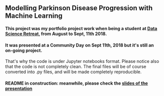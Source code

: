 ## Modelling Parkinson Disease Progression with Machine Learning

#### This project was my portfolio project work when being a student at [Data Science Retreat](https://www.datascienceretreat.com/), from August to Sept, 11th 2018. 

#### It was presented at a Community Day on Sept 11th, 2018 but it's still an on-going project.
That's why the code is under Jupyter notebooks format. Please notice also that the code is not completely clean.
The final files will be of course converted into .py files, and will be made completely reproducible. 

#### README in construction: meanwhile, please check the [slides of the presentation](https://docs.google.com/presentation/d/1JYOB0iaeFfNAEunfd2n1ss4aXawDhqgnOqQDEpzDVks/edit#slide=id.g40eea364a6_2_229)


